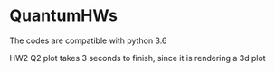 # QuantumHWs

The codes are compatible with python 3.6

HW2 Q2 plot takes 3 seconds to finish, since it is rendering a 3d plot

